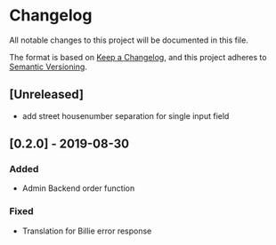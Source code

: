 # Changelog
All notable changes to this project will be documented in this file.

The format is based on [Keep a Changelog](https://keepachangelog.com/en/1.0.0/),
and this project adheres to [Semantic Versioning](https://semver.org/spec/v2.0.0.html).

## [Unreleased]
- add street housenumber separation for single input field

## [0.2.0] - 2019-08-30
### Added
- Admin Backend order function
### Fixed
- Translation for Billie error response
